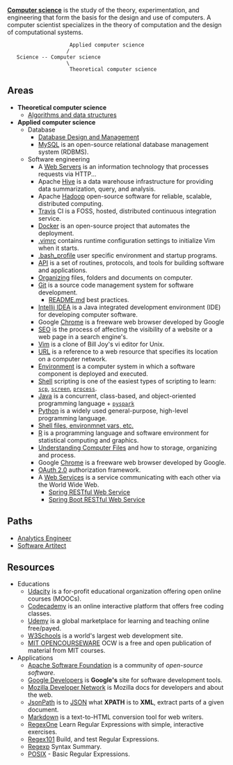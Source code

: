 [**Computer science**](https://en.wikipedia.org/wiki/Computer_science#Software_engineering) is the study of the theory, experimentation, and engineering that form the basis for the design and use of computers. A computer scientist specializes in the theory of computation and the design of computational systems.

                        Applied computer science
                       / 
       Science -- Computer science 
                       \
                        Theoretical computer science 

## Areas

- **Theoretical computer science**
    - [Algorithms and data structures](/docs/algorithms-and-data-structures.md)
- **Applied computer science**
    - Database
        - [Database Design and Management](/docs/database-design-managment.md)
        - [MySQL](/docs/databases/mysql.md) is an open-source relational database management system (RDBMS).
    - Software engineering
        - A [Web Servers](/docs/servers.md) is an information technology that processes requests via HTTP...
        - Apache [Hive](/docs/hive.md) is a data warehouse infrastructure for providing data summarization, query, and analysis.
        - Apache [Hadoop](/docs/hadoop.md) open-source software for reliable, scalable, distributed computing.
        - [Travis](/docs/travis.md) CI is a FOSS, hosted, distributed continuous integration service.
        - [Docker](/docs/docker.md) is an open-source project that automates the deployment.
        - [.vimrc](/docs/.vimrc) contains runtime configuration settings to initialize Vim when it starts.
        - [.bash_profile](/docs/.bash_profile) user specific environment and startup programs.
        - [API](/docs/api.md) is a set of routines, protocols, and tools for building software and applications.
        - [Organizing](/docs/organizing.md) files, folders and documents on computer.
        - [Git](docs/git.md) is a source code management system for software development.
          - [README.md](/docs/git-readme.md) best practices.
        - [Intellij IDEA](docs/intellij-idea.md) is a Java integrated development environment (IDE) for developing computer software.
        - Google [Chrome](docs/chrome.md) is a freeware web browser developed by Google
        - [SEO](docs/misc/seo.md) is the process of affecting the visibility of a website or a web page in a search engine's.
        - [Vim](/docs/vim.md) is a clone of Bill Joy's vi editor for Unix.
        - [URL](/docs/url.md) is a reference to a web resource that specifies its location on a computer network.
        - [Environment](/docs/misc/environments.md) is a computer system in which a software component is deployed and executed.  
        - [Shell](/docs/programming/shell.md) scripting is one of the easiest types of scripting to learn: [`scp`](/docs/shell.md#scp), [`screen`](/docs/shell.md#screen), [`process`](/docs/shell.md#process).
        - [Java](/docs/java.md) is a concurrent, class-based, and object-oriented programming language + [`pyspark`](/docs/python.md#pyspark)
        - [Python](/docs/python.md) is a widely used general-purpose, high-level programming language.
        - [Shell files, environmnet vars, etc.](/docs/programming/shell.md)
        - [R](/docs/programming/r.md) is a programming language and software environment for statistical computing and graphics.
        - [Understanding Computer Files](/docs/organizing.md) and how to storage, organizing and process.
        - Google [Chrome](/docs/misc/chrome.md) is a freeware web browser developed by Google.
        - [OAuth 2.0](/docs/oauth2.0.md) authorization framework.
        - A [Web Services](/docs/web/services.md) is a service communicating with each other via the World Wide Web.
            - [Spring RESTful Web Service](https://github.com/vsamov/spring-skeleton)
            - [Spring Boot RESTful Web Service](https://github.com/vsamov/spring-boot-skeleton)

## Paths

- [Analytics Engineer](/docs/data-engineering.md)
- [Software Artitect](/docs/software-arhitecture.md)

## Resources

- Educations
     - [Udacity](https://www.udacity.com/) is a for-profit educational organization offering open online courses (MOOCs).
     - [Codecademy](https://www.codecademy.com/) is an online interactive platform that offers free coding classes.
     - [Udemy](https://www.udemy.com/) is a global marketplace for learning and teaching online free/payed.
     - [W3Schools](http://www.w3schools.com/) is a world's largest web development site.
     - [MIT OPENCOURSEWARE](https://ocw.mit.edu/index.htm) OCW is a free and open publication of material from MIT courses.
- Applications
     - [Apache Software Foundation](http://www.apache.org/) is a community of *open-source software*.
     - [Google Developers](https://developers.google.com/) is **Google's** site for software development tools.
     - [Mozilla Developer Network](https://developer.mozilla.org) is Mozilla docs for developers and about the web.
     - [JsonPath](https://code.google.com/p/json-path/) is to [JSON](http://www.json.org/) what **XPATH** is to **XML**, extract parts of a given document.
     - [Markdown](http://daringfireball.net/projects/markdown/) is a text-to-HTML conversion tool for web writers.
     - [RegexOne](http://regexone.com/) Learn Regular Expressions with simple, interactive exercises.
     - [Regex101](https://regex101.com/) Build, and test Regular Expressions.
     - [Regexp](http://webcache.googleusercontent.com/search?q=cache%3ahttp://www.greenend.org.uk/rjk/2002/06/regexp.html)  Syntax Summary.
     - [POSIX](https://en.wikibooks.org/wiki/Regular_Expressions/POSIX_Basic_Regular_Expressions) - Basic Regular Expressions.
